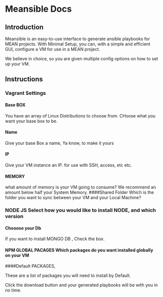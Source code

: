 # Meansible Docs
## Introduction
Meansible is an easy-to-use interface to generate ansible playbooks for MEAN projects. With Minimal Setup, you can, with a simple and efficient GUI, configure a VM for use in a MEAN project. 

We believe in choice, so you are given multiple config options on how to set up your VM.

## Instructions

### Vagrant Settings
#### Base BOX 
You have an array of Linux Distributions to choose from. CHoose what you want your base box to be.

#### Name
Give your base Box a name, Ya know, to make it yours
#### IP
Give your VM instance an IP. for use with SSH, access, etc etc.
#### MEMORY
what amount of memory is your VM going to consume? We recommend an amount below half your System Memory.
####Shared Folder
Which is the folder you want to sync between your VM and your Local Machine?
### NODE JS Select how you would like to install NODE, and which version

#### Chooose your Db
If you want to install MONGO DB , Check the box.
#### NPM GLOBAL PACAGES Which packages do you want installed globally on your VM
####Default PACKAGES,

These are a list of packages you will need to install by Default.


Click the download button and your generated playbooks will be with you in no time.
